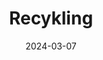 ---
layout: layouts/non-en-hero-episode.njk
header: Ostatni odcinek
date: "2024-03-07"
tv: "TVP 3"
cta: Odtwórz wideo
logo: logo_TVP3.svg
tags: plhero
title: Recykling
datum: 7. 3. 2024
foto1024: /images/uploads/boruvky_1024x768.jpg
foto1440: /images/uploads/boruvky_1440x825.jpg
alt: Borůvky
link: https://rzeszow.tvp.pl/76322389/recykling
---